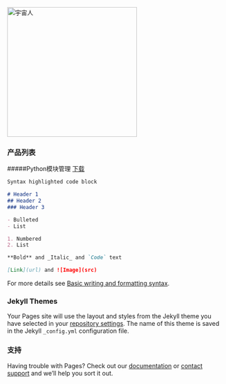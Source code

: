 <img width="300" alt="宇宙人" src="https://user-images.githubusercontent.com/95689070/145389095-3c01b857-643c-4b9e-a7ab-355254dc4ee0.PNG">

### 产品列表

#####Python模块管理
[下载](Python模块管理.exe)
```markdown
Syntax highlighted code block

# Header 1
## Header 2
### Header 3

- Bulleted
- List

1. Numbered
2. List

**Bold** and _Italic_ and `Code` text

[Link](url) and ![Image](src)
```

For more details see [Basic writing and formatting syntax](https://docs.github.com/en/github/writing-on-github/getting-started-with-writing-and-formatting-on-github/basic-writing-and-formatting-syntax).

### Jekyll Themes

Your Pages site will use the layout and styles from the Jekyll theme you have selected in your [repository settings](https://github.com/YuZhouRen86/YuZhouRen86.github.io/settings/pages). The name of this theme is saved in the Jekyll `_config.yml` configuration file.

### 支持

Having trouble with Pages? Check out our [documentation](https://docs.github.com/categories/github-pages-basics/) or [contact support](https://support.github.com/contact) and we’ll help you sort it out.
